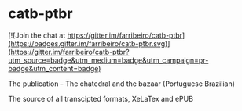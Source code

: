 # catb-ptbr

[![Join the chat at https://gitter.im/farribeiro/catb-ptbr](https://badges.gitter.im/farribeiro/catb-ptbr.svg)](https://gitter.im/farribeiro/catb-ptbr?utm_source=badge&utm_medium=badge&utm_campaign=pr-badge&utm_content=badge)

The publication - The chatedral and the bazaar (Portuguese Brazilian)

The source of all transcipted formats, XeLaTex and ePUB
